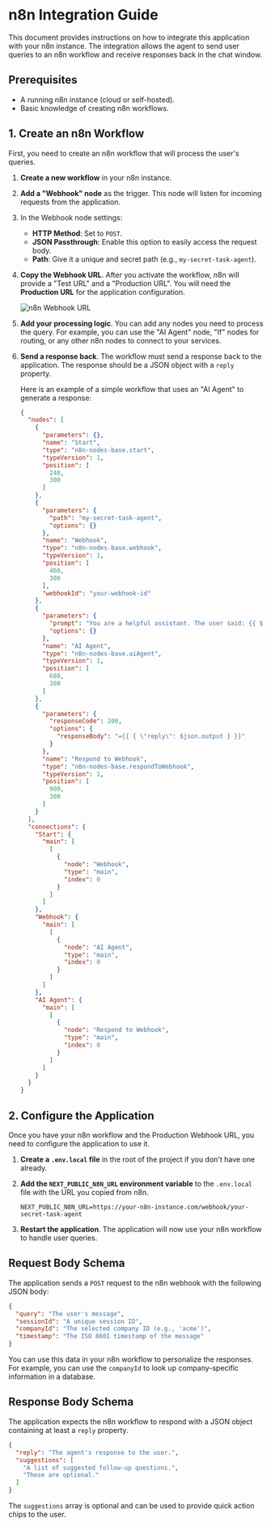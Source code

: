 # n8n Integration Guide

This document provides instructions on how to integrate this application with your n8n instance. The integration allows the agent to send user queries to an n8n workflow and receive responses back in the chat window.

## Prerequisites

- A running n8n instance (cloud or self-hosted).
- Basic knowledge of creating n8n workflows.

## 1. Create an n8n Workflow

First, you need to create an n8n workflow that will process the user's queries.

1.  **Create a new workflow** in your n8n instance.
2.  **Add a "Webhook" node** as the trigger. This node will listen for incoming requests from the application.
3.  In the Webhook node settings:
    -   **HTTP Method**: Set to `POST`.
    -   **JSON Passthrough**: Enable this option to easily access the request body.
    -   **Path**: Give it a unique and secret path (e.g., `my-secret-task-agent`).

4.  **Copy the Webhook URL**. After you activate the workflow, n8n will provide a "Test URL" and a "Production URL". You will need the **Production URL** for the application configuration.

    ![n8n Webhook URL](https://i.imgur.com/your-image.png) <!-- It's recommended to replace this with an actual screenshot -->

5.  **Add your processing logic**. You can add any nodes you need to process the query. For example, you can use the "AI Agent" node, "If" nodes for routing, or any other n8n nodes to connect to your services.

6.  **Send a response back**. The workflow must send a response back to the application. The response should be a JSON object with a `reply` property.

    Here is an example of a simple workflow that uses an "AI Agent" to generate a response:

    ```json
    {
      "nodes": [
        {
          "parameters": {},
          "name": "Start",
          "type": "n8n-nodes-base.start",
          "typeVersion": 1,
          "position": [
            240,
            300
          ]
        },
        {
          "parameters": {
            "path": "my-secret-task-agent",
            "options": {}
          },
          "name": "Webhook",
          "type": "n8n-nodes-base.webhook",
          "typeVersion": 1,
          "position": [
            460,
            300
          ],
          "webhookId": "your-webhook-id"
        },
        {
          "parameters": {
            "prompt": "You are a helpful assistant. The user said: {{ $json.body.query }}. The user is from company: {{ $json.body.companyId }}. The session ID is: {{ $json.body.sessionId }}. Respond to the user's query.",
            "options": {}
          },
          "name": "AI Agent",
          "type": "n8n-nodes-base.aiAgent",
          "typeVersion": 1,
          "position": [
            680,
            300
          ]
        },
        {
          "parameters": {
            "responseCode": 200,
            "options": {
              "responseBody": "={{ { \"reply\": $json.output } }}"
            }
          },
          "name": "Respond to Webhook",
          "type": "n8n-nodes-base.respondToWebhook",
          "typeVersion": 1,
          "position": [
            900,
            300
          ]
        }
      ],
      "connections": {
        "Start": {
          "main": [
            [
              {
                "node": "Webhook",
                "type": "main",
                "index": 0
              }
            ]
          ]
        },
        "Webhook": {
          "main": [
            [
              {
                "node": "AI Agent",
                "type": "main",
                "index": 0
              }
            ]
          ]
        },
        "AI Agent": {
          "main": [
            [
              {
                "node": "Respond to Webhook",
                "type": "main",
                "index": 0
              }
            ]
          ]
        }
      }
    }
    ```

## 2. Configure the Application

Once you have your n8n workflow and the Production Webhook URL, you need to configure the application to use it.

1.  **Create a `.env.local` file** in the root of the project if you don't have one already.
2.  **Add the `NEXT_PUBLIC_N8N_URL` environment variable** to the `.env.local` file with the URL you copied from n8n.

    ```
    NEXT_PUBLIC_N8N_URL=https://your-n8n-instance.com/webhook/your-secret-task-agent
    ```

3.  **Restart the application**. The application will now use your n8n workflow to handle user queries.

## Request Body Schema

The application sends a `POST` request to the n8n webhook with the following JSON body:

```json
{
  "query": "The user's message",
  "sessionId": "A unique session ID",
  "companyId": "The selected company ID (e.g., 'acme')",
  "timestamp": "The ISO 8601 timestamp of the message"
}
```

You can use this data in your n8n workflow to personalize the responses. For example, you can use the `companyId` to look up company-specific information in a database.

## Response Body Schema

The application expects the n8n workflow to respond with a JSON object containing at least a `reply` property.

```json
{
  "reply": "The agent's response to the user.",
  "suggestions": [
    "A list of suggested follow-up questions.",
    "These are optional."
  ]
}
```

The `suggestions` array is optional and can be used to provide quick action chips to the user.
